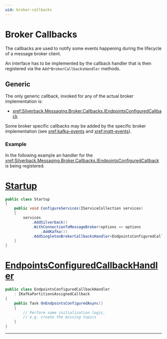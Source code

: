 ```yaml
---
uid: broker-callbacks
---
```


# Broker Callbacks

The callbacks are used to notify some events happening during the lifecycle of a message broker client. 

An interface has to be implemented by the callback handler that is then registered via the `Add*BrokerCallbacksHandler` methods.

## Generic

The only generic callback, invoked for any of the actual broker implementation is:
* <xref:Silverback.Messaging.Broker.Callbacks.IEndpointsConfiguredCallback>

Some broker specific callbacks may be added by the specific broker implementation (see <xref:kafka-events> and <xref:mqtt-events>).

### Example

In the following example an handler for the <xref:Silverback.Messaging.Broker.Callbacks.IEndpointsConfiguredCallback> is being registered.

# [Startup](#tab/example-startup)
```csharp
public class Startup
{
    public void ConfigureServices(IServiceCollection services)
    {
        services
            .AddSilverback()
            .WithConnectionToMessageBroker(options => options
                .AddKafka())
            .AddSingletonBrokerCallbacksHandler<EndpointsConfiguredCallbackHandler>();
    }
}
```
# [EndpointsConfiguredCallbackHandler](#tab/example-handler)
```csharp
public class EndpointsConfiguredCallbackHandler
    : IKafkaPartitionsAssignedCallback
{
    public Task OnEndpointsConfiguredAsync()
    {
        // Perform some initialization logic, 
        // e.g. create the missing topics
    } 
}
```
***
